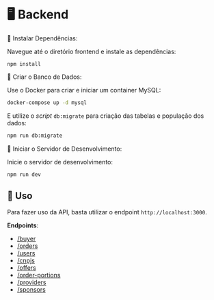 # 🖥️ Backend

🔹 Instalar Dependências:

Navegue até o diretório frontend e instale as dependências:
    
    npm install


🔹 Criar o Banco de Dados:

Use o Docker para criar e iniciar um container MySQL:

```bash
docker-compose up -d mysql
```

E utilize o *script* `db:migrate` para criação das tabelas e população dos dados:

```bash
npm run db:migrate
```

🔹 Iniciar o Servidor de Desenvolvimento:

Inicie o servidor de desenvolvimento:

```bash
npm run dev
```


## 🌟 Uso

Para fazer uso da API, basta utilizar o endpoint `http://localhost:3000`.

**Endpoints**:
- [/buyer](http://localhost:3000/api/buyers)
- [/orders](http://localhost:3000/api/orders)
- [/users](http://localhost:3000/api/users)
- [/cnpjs](http://localhost:3000/api/cnpjs)
- [/offers](http://localhost:3000/api/offers)
- [/order-portions](http://localhost:3000/api/order-portions)
- [/providers](http://localhost:3000/api/providers)
- [/sponsors](http://localhost:3000/api/sponsors)
  


